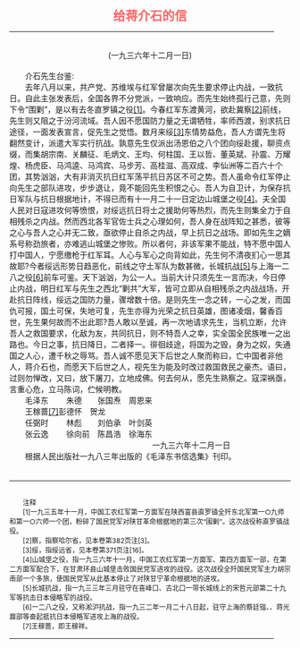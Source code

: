 <center><FONT style="FONT-SIZE: 16.5pt" COLOR="#FF6666" FACE="楷体_GB2312"><B>给蒋介石的信</B></center></FONT>
<HR color="#EE9B73" size="1" width="94%">
<BR>
<center>(一九三六年十二月一日)</center>
<BR>
　　介石先生台鉴:
<BR>
　　去年八月以来，共产党、苏维埃与红军曾屡次向先生要求停止内战，一致抗日。自此主张发表后，全国各界不分党派，一致响应。而先生始终孤行己意，先则下令“围剿”，是以有去冬直罗镇之役<a href="#tail">[1]</a>。今春红军东渡黄河，欲赴冀察<a href="#tail">[2]</a>前线，先生则又阻之于汾河流域。吾人因不愿国防力量之无谓牺牲，率师西渡，别求抗日途径，一面发表宣言，促先生之觉悟。数月来绥<a href="#tail">[3]</a>东情势益危，吾人方谓先生将翻然变计，派遣大军实行抗战。孰意先生仅派出汤恩伯之八个团向绥赴援，聊资点缀，而集胡宗南、关麟征、毛炳文、王均、何柱国、王以哲、董英斌、孙震、万耀煌、杨虎臣、马鸿逵、马鸿宾、马步芳、高桂滋、高双成、李仙洲等二百六十个团，其势汹汹，大有非消灭抗日红军荡平抗日苏区不可之势。吾人虽命令红军停止向先生之部队进攻，步步退让，竟不能回先生积恨之心。吾人为自卫计，为保存抗日军队与抗日根据地计，不得已而有十一月二十一日定边山城堡之役<a href="#tail">[4]</a>。夫全国人民对日寇进攻何等愤恨，对绥远抗日将士之援助何等热烈，而先生则集全力于自相残杀之内战。然而西北各军官佐士兵之心理如何，吾人身在战阵知之甚悉，彼等之心与吾人之心并无二致，亟欲停止自杀之内战，早上抗日之战场。即如先生之嫡系号称劲旅者，亦难逃山城堡之惨败。所以者何，非该军果不能战，特不愿中国人打中国人，宁愿缴枪于红军耳。人心与军心之向背如此，先生何不清夜扪心一思其故耶?今者绥远形势日趋恶化，前线之守土军队为数甚微，长城抗战<a href="#tail">[5]</a>与上海一二八之役<a href="#tail">[6]</a>前车可鉴。天下汹汹，为公一人。当前大计只须先生一言而决，今日停止内战，明日红军与先生之西北“剿共”大军，皆可立即从自相残杀之内战战场，开赴抗日阵线，绥远之国防力量，骤增数十倍。是则先生一念之转，一心之发，而国仇可报，国土可保，失地可复，先生亦得为光荣之抗日英雄，图诸凌烟，馨香百世，先生果何故而不出此耶?吾人敢以至诚，再一次地请求先生，当机立断，允许吾人之救国要求，化敌为友，共同抗日，则不特吾人之幸，实全国全民族唯一之出路也。今日之事，抗日降日，二者择一。徘徊歧途，将国为之毁，身为之奴，失通国之人心，遭千秋之辱骂。吾人诚不愿见天下后世之人聚而称曰，亡中国者非他人，蒋介石也，而愿天下后世之人，视先生为能及时改过救国救民之豪杰。语曰，过则勿惮改，又曰，放下屠刀，立地成佛。何去何从，愿先生熟察之。寇深祸亟，言重心危，立马陈词，伫候明教。
<BR>
　　毛泽东　　 朱德　　张国焘　周恩来
<BR>
　　王稼蔷<a href="#tail">[7]</a>彭德怀　贺龙
<BR>
　　任弼时　　 林彪　　刘伯承　叶剑英
<BR>
　　张云逸　　 徐向前　陈昌浩　徐海东
<BR>
　　　　　　　　　　　　　　　　　　 一九三六年十二月一日
<BR>
　　根据人民出版社一九八三年出版的《毛泽东书信选集》刊印。
<BR>
　　<hr><a name="tail"></a>    <FONT style="FONT-SIZE: 9pt">
<BR>
　　注释
<BR>
　　[1]一九三五年十一月，中国工农红军第一方面军在陕西富县直罗镇全歼东北军第一○九师和第一○六师一个团，粉碎了国民党军对陕甘革命根据地的第三次“围剿”。这次战役称直罗镇战役。
<BR>
　　[2]察，指察哈尔省，见本卷第382页注[3]。
<BR>
　　[3]绥，指绥远省，见本卷第371页注[16]。
<BR>
　　[4]山城堡之役，指一九三六年十一月，中国工农红军第一方面军、第四方面军一部，在第二方面军配合下，在甘肃环县山城堡击败国民党军进攻的战役。这次战役全歼国民党军主力胡宗南部一个多旅，使国民党军从此基本停止了对陕甘宁革命根据地的进攻。
<BR>
　　[5]长城抗战，指一九三三年三月驻守在喜峰口、古北口一带长城线上的宋哲元部第二十九军等抗击日本侵略军的战役。
<BR>
　　[6]一二八之役，又称淞沪抗战，指一九三二年一月二十八日起，驻守上海的蔡廷锴、、蒋光鼐部等奋起抵抗日本侵略军进攻上海的战役。
<BR>
　　[7]王稼蔷，即王稼祥。
<BR>
</FONT>
<HR color="#EE9B73" size="1" width="94%">

